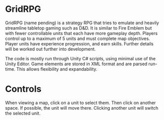 # GridRPG
GridRPG (name pending) is a strategy RPG that tries to emulate and heavily streamline tabletop gaming such as D&D. It is similar to Fire Emblem but with fewer controllable units that each have more gameplay depth. Players control up to a maximum of 5 units and must complete map objectives. Player units have experience progression, and earn skills. Further details will be worked out further into development.

The code is mostly run through Unity C# scripts, using minimal use of the Unity Editor. Game elements are stored in XML format and are parsed run-time. This allows flexibility and expandability.

# Controls
When viewing a map, click on a unit to select them. Then click on another space. If possible, the unit will move there. Clicking another unit will switch the selected unit.
